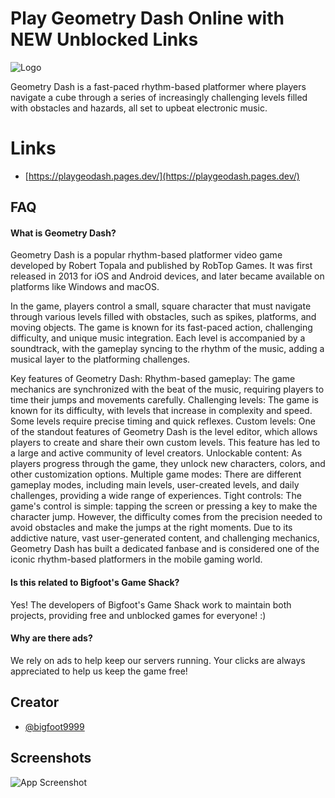 # Play Geometry Dash Online with NEW Unblocked Links
![Logo](https://playslope.pages.dev/assets/images/blockposttextlogo.png)


Geometry Dash is a fast-paced rhythm-based platformer where players navigate a cube through a series of increasingly challenging levels filled with obstacles and hazards, all set to upbeat electronic music.

# Links

- [https://playgeodash.pages.dev/](https://playgeodash.pages.dev/)

## FAQ

#### What is Geometry Dash?

Geometry Dash is a popular rhythm-based platformer video game developed by Robert Topala and published by RobTop Games. It was first released in 2013 for iOS and Android devices, and later became available on platforms like Windows and macOS.

In the game, players control a small, square character that must navigate through various levels filled with obstacles, such as spikes, platforms, and moving objects. The game is known for its fast-paced action, challenging difficulty, and unique music integration. Each level is accompanied by a soundtrack, with the gameplay syncing to the rhythm of the music, adding a musical layer to the platforming challenges.

Key features of Geometry Dash:
Rhythm-based gameplay: The game mechanics are synchronized with the beat of the music, requiring players to time their jumps and movements carefully.
Challenging levels: The game is known for its difficulty, with levels that increase in complexity and speed. Some levels require precise timing and quick reflexes.
Custom levels: One of the standout features of Geometry Dash is the level editor, which allows players to create and share their own custom levels. This feature has led to a large and active community of level creators.
Unlockable content: As players progress through the game, they unlock new characters, colors, and other customization options.
Multiple game modes: There are different gameplay modes, including main levels, user-created levels, and daily challenges, providing a wide range of experiences.
Tight controls: The game's control is simple: tapping the screen or pressing a key to make the character jump. However, the difficulty comes from the precision needed to avoid obstacles and make the jumps at the right moments.
Due to its addictive nature, vast user-generated content, and challenging mechanics, Geometry Dash has built a dedicated fanbase and is considered one of the iconic rhythm-based platformers in the mobile gaming world.

#### Is this related to Bigfoot's Game Shack?

Yes! The developers of Bigfoot's Game Shack work to maintain both projects, providing free and unblocked games for everyone! :)

#### Why are there ads?

We rely on ads to help keep our servers running. Your clicks are always appreciated to help us keep the game free!

## Creator

- [@bigfoot9999](https://www.github.com/bigfoot9999)

## Screenshots

![App Screenshot](https://playslope.pages.dev/assets/images/1.jpg)
